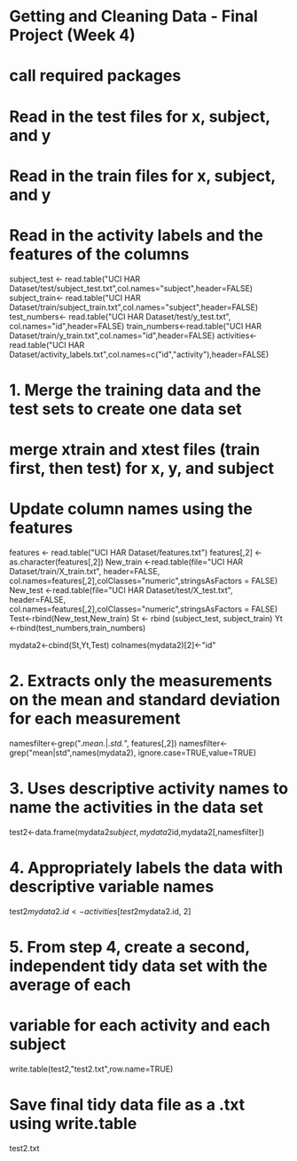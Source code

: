 # Getting and Cleaning Data - Final Project (Week 4)

# call required packages
# Read in the test files for x, subject, and y
# Read in the train files for x, subject, and y
# Read in the activity labels and the features of the columns

subject_test <- read.table("UCI HAR Dataset/test/subject_test.txt",col.names="subject",header=FALSE)
subject_train<- read.table("UCI HAR Dataset/train/subject_train.txt",col.names="subject",header=FALSE)
test_numbers<- read.table("UCI HAR Dataset/test/y_test.txt", col.names="id",header=FALSE)
train_numbers<-read.table("UCI HAR Dataset/train/y_train.txt",col.names="id",header=FALSE)
activities<-read.table("UCI HAR Dataset/activity_labels.txt",col.names=c("id","activity"),header=FALSE)

# 1. Merge the training data and the test sets to create one data set
  # merge xtrain and xtest files (train first, then test) for x, y, and subject
  # Update column names using the features
features <- read.table("UCI HAR Dataset/features.txt")
features[,2] <- as.character(features[,2])
New_train <-read.table(file="UCI HAR Dataset/train/X_train.txt", header=FALSE, col.names=features[,2],colClasses="numeric",stringsAsFactors = FALSE)
New_test <-read.table(file="UCI HAR Dataset/test/X_test.txt", header=FALSE, col.names=features[,2],colClasses="numeric",stringsAsFactors = FALSE)
Test<-rbind(New_test,New_train)
St <- rbind (subject_test, subject_train)
Yt <-rbind(test_numbers,train_numbers)

mydata2<-cbind(St,Yt,Test)
colnames(mydata2)[2]<-"id"

# 2. Extracts only the measurements on the mean and standard deviation for each measurement

namesfilter<-grep(".*mean.*|.*std.*", features[,2])
namesfilter<-grep("mean|std",names(mydata2), ignore.case=TRUE,value=TRUE)

# 3. Uses descriptive activity names to name the activities in the data set

test2<-data.frame(mydata2$subject,mydata2$id,mydata2[,namesfilter])


# 4. Appropriately labels the data with descriptive variable names

test2$mydata2.id <- activities[test2$mydata2.id, 2]


# 5. From step 4, create a second, independent tidy data set with the average of each 
# variable for each activity and each subject

write.table(test2,"test2.txt",row.name=TRUE)

# Save final tidy data file as a .txt using write.table
test2.txt
